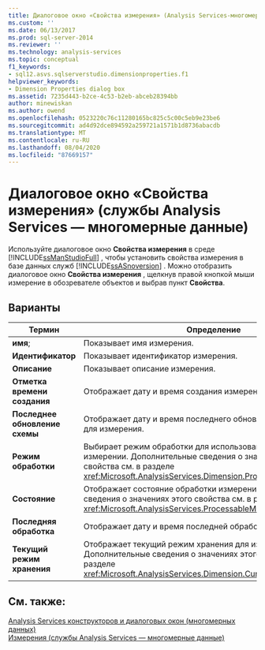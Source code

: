 ```yaml
---
title: Диалоговое окно «Свойства измерения» (Analysis Services-многомерные данные) | Документация Майкрософт
ms.custom: ''
ms.date: 06/13/2017
ms.prod: sql-server-2014
ms.reviewer: ''
ms.technology: analysis-services
ms.topic: conceptual
f1_keywords:
- sql12.asvs.sqlserverstudio.dimensionproperties.f1
helpviewer_keywords:
- Dimension Properties dialog box
ms.assetid: 7235d443-b2ce-4c53-b2eb-abceb28394bb
author: minewiskan
ms.author: owend
ms.openlocfilehash: 0523220c76c11280165bc825c5c00c5eb9e23be6
ms.sourcegitcommit: ad4d92dce894592a259721a1571b1d8736abacdb
ms.translationtype: MT
ms.contentlocale: ru-RU
ms.lasthandoff: 08/04/2020
ms.locfileid: "87669157"
---
```

# <a name="dimension-properties-dialog-box-analysis-services---multidimensional-data"></a>Диалоговое окно «Свойства измерения» (службы Analysis Services — многомерные данные)
  Используйте диалоговое окно **Свойства измерения** в среде [!INCLUDE[ssManStudioFull](../includes/ssmanstudiofull-md.md)] , чтобы установить свойства измерения в базе данных служб [!INCLUDE[ssASnoversion](../includes/ssasnoversion-md.md)] . Можно отобразить диалоговое окно **Свойства измерения** , щелкнув правой кнопкой мыши измерение в обозревателе объектов и выбрав пункт **Свойства**.  
  
## <a name="options"></a>Варианты  
  
|Термин|Определение|  
|----------|----------------|  
|**имя**;|Показывает имя измерения.|  
|**Идентификатор**|Показывает идентификатор измерения.|  
|**Описание**|Показывает описание измерения.|  
|**Отметка времени создания**|Отображает дату и время создания измерения.|  
|**Последнее обновление схемы**|Отображает дату и время последнего обновления метаданных для измерения.|  
|**Режим обработки**|Выбирает режим обработки для использования в этом измерении. Дополнительные сведения о значениях этого свойства см. в разделе <xref:Microsoft.AnalysisServices.Dimension.ProcessingMode%2A>.|  
|**Состояние**|Отображает состояние обработки измерения. Дополнительные сведения о значениях этого свойства см. в разделе <xref:Microsoft.AnalysisServices.ProcessableMajorObject.State%2A>.|  
|**Последняя обработка**|Отображает дату и время последней обработки измерения.|  
|**Текущий режим хранения**|Отображает текущий режим хранения для измерения. Дополнительные сведения о значениях этого свойства см. в разделе <xref:Microsoft.AnalysisServices.Dimension.CurrentStorageMode%2A>.|  
  
## <a name="see-also"></a>См. также:  
 [Analysis Services конструкторов и диалоговых окон &#40;многомерных данных&#41;](analysis-services-designers-and-dialog-boxes-multidimensional-data.md)   
 [Измерения (службы Analysis Services — многомерные данные)](multidimensional-models-olap-logical-dimension-objects/dimensions-analysis-services-multidimensional-data.md)  
  
  
